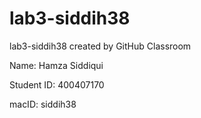 # lab3-siddih38

lab3-siddih38 created by GitHub Classroom

Name: Hamza Siddiqui

Student ID: 400407170 

macID: siddih38
